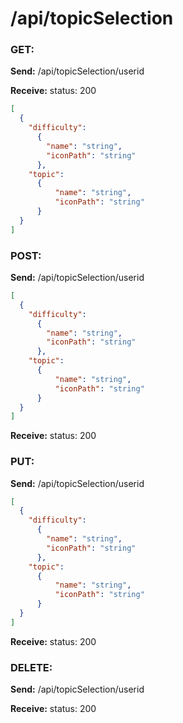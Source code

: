 # **/api/topicSelection**
<!-- ! ADD ROUTE DESCRIPTION HERE -->

### GET: 
**Send:** 
/api/topicSelection/userid

**Receive:** status: 200
```JSON
[
  {
    "difficulty": 
      {
        "name": "string",
        "iconPath": "string"
      }, 
    "topic": 
      {
          "name": "string",
          "iconPath": "string"
      }
  }
] 
```

### POST: 

**Send:** 
/api/topicSelection/userid
```JSON
[
  {
    "difficulty": 
      {
        "name": "string",
        "iconPath": "string"
      }, 
    "topic": 
      {
          "name": "string",
          "iconPath": "string"
      }
  }
]
```

**Receive:** status: 200


### PUT:

**Send:** 
/api/topicSelection/userid
```JSON
[
  {
    "difficulty": 
      {
        "name": "string",
        "iconPath": "string"
      }, 
    "topic": 
      {
          "name": "string",
          "iconPath": "string"
      }
  }
]
```

**Receive:** status: 200


### DELETE: 

**Send:** 
/api/topicSelection/userid


**Receive:** status: 200